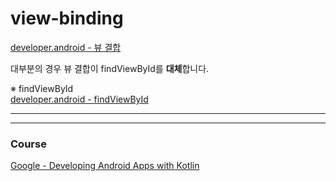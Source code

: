 # view-binding

[developer.android - 뷰 결합](https://developer.android.com/topic/libraries/view-binding)

대부분의 경우 뷰 결합이 findViewById를 **대체**합니다.

※ findViewById  
[developer.android - findViewById](https://developer.android.com/reference/kotlin/android/view/View.html#findViewById%28kotlin.Int%29
)






---
---

### Course
[Google - Developing Android Apps with Kotlin](https://www.udacity.com/course/developing-android-apps-with-kotlin--ud9012)    
